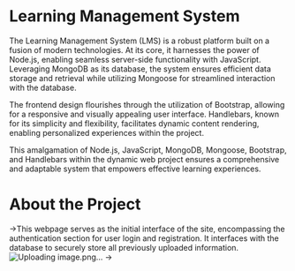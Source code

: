 # Learning Management System
The Learning Management System (LMS) is a robust platform built on a fusion of modern technologies. At its core, it harnesses the power of Node.js, enabling seamless server-side functionality with JavaScript. Leveraging MongoDB as its database, the system ensures efficient data storage and retrieval while utilizing Mongoose for streamlined interaction with the database.

The frontend design flourishes through the utilization of Bootstrap, allowing for a responsive and visually appealing user interface. Handlebars, known for its simplicity and flexibility, facilitates dynamic content rendering, enabling personalized experiences within the project.

This amalgamation of Node.js, JavaScript, MongoDB, Mongoose, Bootstrap, and Handlebars within the dynamic web project ensures a comprehensive and adaptable system that empowers effective learning experiences.
# About the Project
->This webpage serves as the initial interface of the site, encompassing the authentication section for user login and registration. It interfaces with the database to securely store all previously uploaded information.
![Uploading image.png…]()
->


